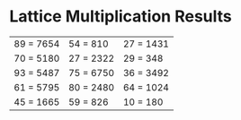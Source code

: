 # Lattice Multiplication Results

|   |   |   |
|---|---|---|
| 89 = 7654 | 54 = 810 | 27 = 1431 |
| 70 = 5180 | 27 = 2322 | 29 = 348 |
| 93 = 5487 | 75 = 6750 | 36 = 3492 |
| 61 = 5795 | 80 = 2480 | 64 = 1024 |
| 45 = 1665 | 59 = 826 | 10 = 180 |

